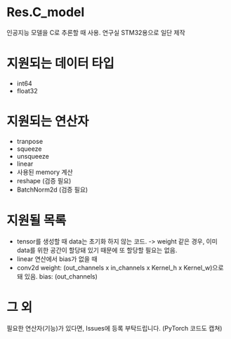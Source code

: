 # Res.C_model
인공지능 모델을 C로 추론할 때 사용. 연구실 STM32용으로 일단 제작

# 지원되는 데이터 타입
* int64
* float32

# 지원되는 연산자
* tranpose
* squeeze
* unsqueeze
* linear
* 사용된 memory 계산
* reshape (검증 필요)
* BatchNorm2d (검증 필요)

# 지원될 목록
* tensor를 생성할 때 data는 초기화 하지 않는 코드. -> weight 같은 경우, 이미 data를 위한 공간이 할당돼 있기 때문에 또 할당할 필요는 없음.
* linear 연산에서 bias가 없을 때
* conv2d    weight: (out_channels x in_channels x Kernel_h x Kernel_w)으로 돼 있음. bias: (out_channels)


# 그 외
필요한 연산자(기능)가 있다면, Issues에 등록 부탁드립니다. (PyTorch 코드도 캡쳐)
